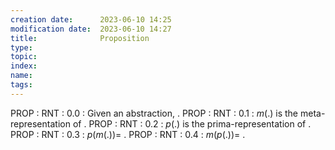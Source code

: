 ```yaml
---
creation date:		2023-06-10 14:25
modification date:	2023-06-10 14:27
title: 				Proposition
type:
topic:
index:
name:
tags: 
---
```

PROP : RNT : 0.0 : Given an abstraction, $.$
PROP : RNT : 0.1 : $m(.)$ is the meta-representation of $.$
PROP : RNT : 0.2 : $p(.)$ is the prima-representation of $.$
PROP : RNT : 0.3 : $p(m(.)) =\ .$
PROP : RNT : 0.4 : $m(p(.)) =\ .$